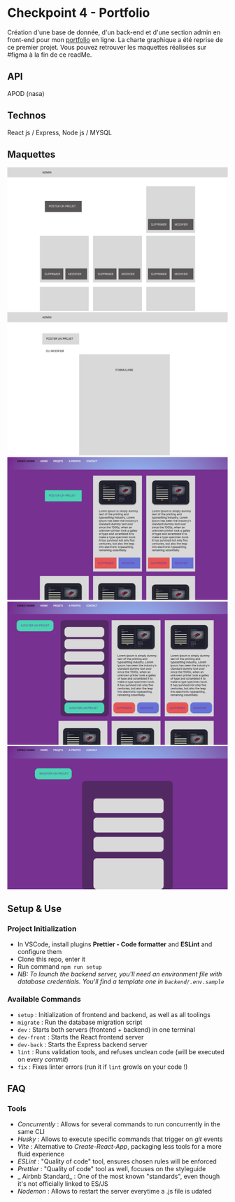 
# Checkpoint 4 - Portfolio

Création d'une base de donnée, d'un back-end  et d'une section admin en front-end pour mon  [portfolio](https://lana-duval.netlify.app/) en ligne.
La charte graphique  a été reprise de ce premier projet.
Vous pouvez retrouver les maquettes réalisées sur #figma à la fin de ce readMe.


## API 
APOD (nasa)

## Technos
React js /
Express, Node js / MYSQL 

## Maquettes
 ![maquette](./book1.png) 
 ![maquette](./book2.png) 
![maquette](./book3.png) 
![maquette](./book4.png) 
![maquette](./book5.png) 


## Setup & Use

### Project Initialization

- In VSCode, install plugins **Prettier - Code formatter** and **ESLint** and configure them
- Clone this repo, enter it
- Run command `npm run setup`
- _NB: To launch the backend server, you'll need an environment file with database credentials. You'll find a template one in `backend/.env.sample`_

### Available Commands

- `setup` : Initialization of frontend and backend, as well as all toolings
- `migrate` : Run the database migration script
- `dev` : Starts both servers (frontend + backend) in one terminal
- `dev-front` : Starts the React frontend server
- `dev-back` : Starts the Express backend server
- `lint` : Runs validation tools, and refuses unclean code (will be executed on every _commit_)
- `fix` : Fixes linter errors (run it if `lint` growls on your code !)

## FAQ

### Tools

- _Concurrently_ : Allows for several commands to run concurrently in the same CLI
- _Husky_ : Allows to execute specific commands that trigger on _git_ events
- _Vite_ : Alternative to _Create-React-App_, packaging less tools for a more fluid experience
- _ESLint_ : "Quality of code" tool, ensures chosen rules will be enforced
- _Prettier_ : "Quality of code" tool as well, focuses on the styleguide
- _ Airbnb Standard_ : One of the most known "standards", even though it's not officially linked to ES/JS
- _Nodemon_ : Allows to restart the server everytime a .js file is udated
